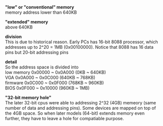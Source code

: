 **"low" or "conventional" memory**  
memory address lower than 640KB

**"extended" memory**  
above 640KB

**division**  
This is due to historical reason. Early PCs has 16-bit 8088 processor, which addresses up to 2^20 = 1MB (0x00100000). Notice that 8088 has 16 data pins but 20-bit addressing pins

**detail**  
So the address space is divided into  
low memory 0x00000 ~ 0x0A000 (0KB   ~ 640KB)  
VGA 	   0x0A000 ~ 0x0C000 (640KB ~ 768KB)  
firmware   0x0C000 ~ 0x0F000 (768KB ~ 960KB)  
BIOS       0x0F000 ~ 0x10000 (960KB ~ 1MB)  


**"32-bit memory hole"**  
The later 32-bit cpus were able to addressing 2^32 (4GB) memeory (same number of data and addressing pins). Some devices are mapped on top of the 4GB space. So when later models (64-bit) extends memory even further, they have to leave a hole for compatiable purpose.
